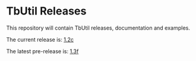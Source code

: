 # TbUtil Releases

This repository will contain TbUtil releases, documentation and examples.

The current release is: [1.2c](releases/v1_2c.md)

The latest pre-release is: [1.3f](releases/v1_3f.md)

